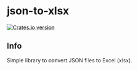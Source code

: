 json-to-xlsx
========
[![Crates.io version](https://img.shields.io/crates/v/json-to-xlsx.svg)](https://crates.io/crates/json-to-xlsx)


Info
----

Simple library to convert JSON files to Excel (xlsx).